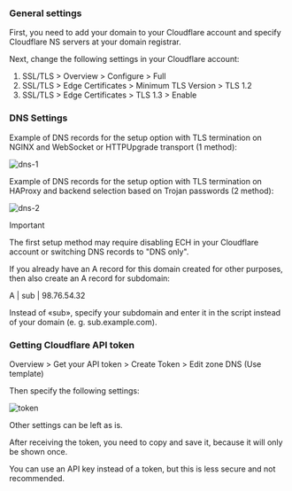 ### General settings
First, you need to add your domain to your Cloudflare account and specify Cloudflare NS servers at your domain registrar.

Next, change the following settings in your Cloudflare account: 
1) SSL/TLS > Overview > Configure > Full
2) SSL/TLS > Edge Certificates > Minimum TLS Version > TLS 1.2
3) SSL/TLS > Edge Certificates > TLS 1.3 > Enable

### DNS Settings
Example of DNS records for the setup option with TLS termination on NGINX and WebSocket or HTTPUpgrade transport (1 method):

![dns-1](https://github.com/user-attachments/assets/461f07c7-94e1-47c2-967e-5fa36b50509f)

Example of DNS records for the setup option with TLS termination on HAProxy and backend selection based on Trojan passwords (2 method):

![dns-2](https://github.com/user-attachments/assets/a0be45a5-2013-48b7-a3f9-565a396b33bb)

> [!IMPORTANT]
> The first setup method may require disabling ECH in your Cloudflare account or switching DNS records to "DNS only".
> 
> If you already have an A record for this domain created for other purposes, then also create an A record for subdomain:
>
> A | sub | 98.76.54.32
>
> Instead of «sub», specify your subdomain and enter it in the script instead of your domain (e. g. sub.example.com).

### Getting Cloudflare API token
Overview > Get your API token > Create Token > Edit zone DNS (Use template)

Then specify the following settings:

![token](https://github.com/user-attachments/assets/7eecc898-923b-4cbc-97f7-fc3d45deb395)

Other settings can be left as is.

After receiving the token, you need to copy and save it, because it will only be shown once.

You can use an API key instead of a token, but this is less secure and not recommended.
